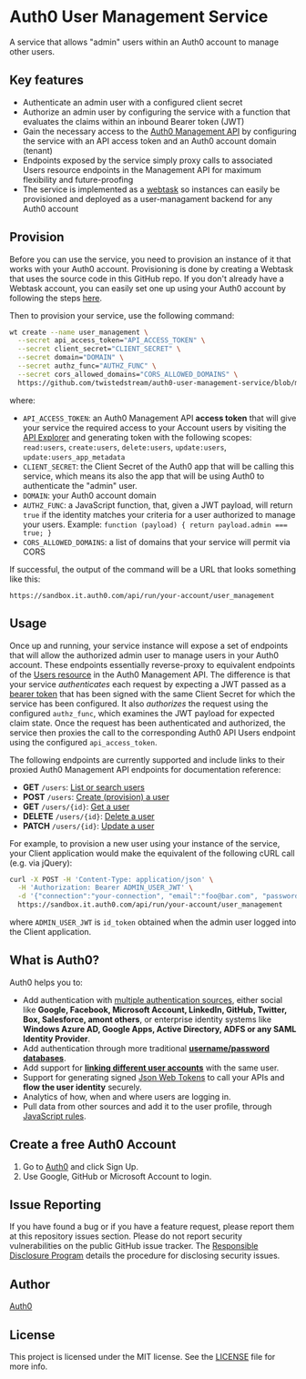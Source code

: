 # Auth0 User Management Service

A service that allows "admin" users within an Auth0 account to manage other users.

## Key features

* Authenticate an admin user with a configured client secret
* Authorize an admin user by configuring the service with a function that evaluates the claims within an inbound Bearer token (JWT)
* Gain the necessary access to the [Auth0 Management API](https://auth0.com/docs/api/v2) by configuring the service with an API access token and an Auth0 account domain (tenant)
* Endpoints exposed by the service simply proxy calls to associated Users resource endpoints in the Management API for maximum flexibility and future-proofing
* The service is implemented as a [webtask](https://webtask.io) so instances can easily be provisioned and deployed as a user-managament backend for any Auth0 account

## Provision

Before you can use the service, you need to provision an instance of it that works with your Auth0 account. Provisioning is done by creating a Webtask that uses the source code in this GitHub repo. If you don't already have a Webtask account, you can easily set one up using your Auth0 account by following the steps [here](https://manage.auth0.com/#/account/webtasks).

Then to provision your service, use the following command:

```bash
wt create --name user_management \
  --secret api_access_token="API_ACCESS_TOKEN" \
  --secret client_secret="CLIENT_SECRET" \
  --secret domain="DOMAIN" \
  --secret authz_func="AUTHZ_FUNC" \
  --secret cors_allowed_domains="CORS_ALLOWED_DOMAINS" \
  https://github.com/twistedstream/auth0-user-management-service/blob/master/webtask.js
```

where:
* `API_ACCESS_TOKEN`: an Auth0 Management API **access token** that will give your service the required access to your Account users by visiting the [API Explorer](https://auth0.com/docs/api/v2) and generating token with the following scopes: `read:users`, `create:users`, `delete:users`, `update:users`, `update:users_app_metadata`
* `CLIENT_SECRET`: the Client Secret of the Auth0 app that will be calling this service, which means its also the app that will be using Auth0 to authenticate the "admin" user.
* `DOMAIN`: your Auth0 account domain
* `AUTHZ_FUNC`: a JavaScript function, that, given a JWT payload, will return `true` if the identity matches your criteria for a user authorized to manage your users. Example: `function (payload) { return payload.admin === true; }`
* `CORS_ALLOWED_DOMAINS`: a list of domains that your service will permit via CORS

If successful, the output of the command will be a URL that looks something like this:

```
https://sandbox.it.auth0.com/api/run/your-account/user_management
```

## Usage

Once up and running, your service instance will expose a set of endpoints that will allow the authorized admin user to manage users in your Auth0 account. These endpoints essentially reverse-proxy to equivalent endpoints of the [Users resource](https://auth0.com/docs/api/v2#!/Users/get_users) in the Auth0 Management API. The difference is that your service *authenticates* each request by expecting a JWT passed as a [bearer token](https://tools.ietf.org/html/draft-ietf-oauth-v2-bearer-20#section-2.1) that has been signed with the same Client Secret for which the service has been configured. It also *authorizes* the request using the configured `authz_func`, which examines the JWT payload for expected claim state. Once the request has been authenticated and authorized, the service then proxies the call to the corresponding Auth0 API Users endpoint using the configured `api_access_token`.

The following endpoints are currently supported and include links to their proxied Auth0 Management API endpoints for documentation reference:

* **GET** `/users`: [List or search users](https://auth0.com/docs/api/v2#!/Users/get_users)
* **POST** `/users`: [Create (provision) a user](https://auth0.com/docs/api/v2#!/Users/post_users)
* **GET** `/users/{id}`: [Get a user](https://auth0.com/docs/api/v2#!/Users/get_users_by_id)
* **DELETE** `/users/{id}`: [Delete a user](https://auth0.com/docs/api/v2#!/Users/delete_users_by_id)
* **PATCH** `/users/{id}`: [Update a user](https://auth0.com/docs/api/v2#!/Users/patch_users_by_id)

For example, to provision a new user using your instance of the service, your Client application would make the equivalent of the following cURL call (e.g. via jQuery):

```bash
curl -X POST -H 'Content-Type: application/json' \
  -H 'Authorization: Bearer ADMIN_USER_JWT' \
  -d '{"connection":"your-connection", "email":"foo@bar.com", "password":"secret"}'
  https://sandbox.it.auth0.com/api/run/your-account/user_management
```

where `ADMIN_USER_JWT` is `id_token` obtained when the admin user logged into the Client application.

## What is Auth0?

Auth0 helps you to:

* Add authentication with [multiple authentication sources](https://docs.auth0.com/identityproviders), either social like **Google, Facebook, Microsoft Account, LinkedIn, GitHub, Twitter, Box, Salesforce, amont others**, or enterprise identity systems like **Windows Azure AD, Google Apps, Active Directory, ADFS or any SAML Identity Provider**.
* Add authentication through more traditional **[username/password databases](https://docs.auth0.com/mysql-connection-tutorial)**.
* Add support for **[linking different user accounts](https://docs.auth0.com/link-accounts)** with the same user.
* Support for generating signed [Json Web Tokens](https://docs.auth0.com/jwt) to call your APIs and **flow the user identity** securely.
* Analytics of how, when and where users are logging in.
* Pull data from other sources and add it to the user profile, through [JavaScript rules](https://docs.auth0.com/rules).

## Create a free Auth0 Account

1. Go to [Auth0](https://auth0.com) and click Sign Up.
2. Use Google, GitHub or Microsoft Account to login.

## Issue Reporting

If you have found a bug or if you have a feature request, please report them at this repository issues section. Please do not report security vulnerabilities on the public GitHub issue tracker. The [Responsible Disclosure Program](https://auth0.com/whitehat) details the procedure for disclosing security issues.

## Author

[Auth0](https://auth0.com)

## License

This project is licensed under the MIT license. See the [LICENSE](LICENSE) file for more info.
